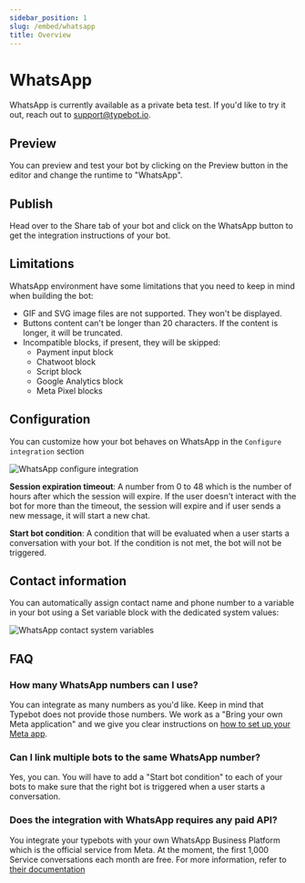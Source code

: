 ```yaml
---
sidebar_position: 1
slug: /embed/whatsapp
title: Overview
---
```


# WhatsApp

WhatsApp is currently available as a private beta test. If you'd like to try it out, reach out to support@typebot.io.

## Preview

You can preview and test your bot by clicking on the Preview button in the editor and change the runtime to "WhatsApp".

## Publish

Head over to the Share tab of your bot and click on the WhatsApp button to get the integration instructions of your bot.

## Limitations

WhatsApp environment have some limitations that you need to keep in mind when building the bot:

- GIF and SVG image files are not supported. They won't be displayed.
- Buttons content can't be longer than 20 characters. If the content is longer, it will be truncated.
- Incompatible blocks, if present, they will be skipped:
  - Payment input block
  - Chatwoot block
  - Script block
  - Google Analytics block
  - Meta Pixel blocks

## Configuration

You can customize how your bot behaves on WhatsApp in the `Configure integration` section

<img src="/img/whatsapp/configure-integration.png" alt="WhatsApp configure integration" />

**Session expiration timeout**: A number from 0 to 48 which is the number of hours after which the session will expire. If the user doesn't interact with the bot for more than the timeout, the session will expire and if user sends a new message, it will start a new chat.

**Start bot condition**: A condition that will be evaluated when a user starts a conversation with your bot. If the condition is not met, the bot will not be triggered.

## Contact information

You can automatically assign contact name and phone number to a variable in your bot using a Set variable block with the dedicated system values:

<img src="/img/whatsapp/contact-var.png" alt="WhatsApp contact system variables" />

## FAQ

### How many WhatsApp numbers can I use?

You can integrate as many numbers as you'd like. Keep in mind that Typebot does not provide those numbers. We work as a "Bring your own Meta application" and we give you clear instructions on [how to set up your Meta app](./whatsapp/create-meta-app).

### Can I link multiple bots to the same WhatsApp number?

Yes, you can. You will have to add a "Start bot condition" to each of your bots to make sure that the right bot is triggered when a user starts a conversation.

### Does the integration with WhatsApp requires any paid API?

You integrate your typebots with your own WhatsApp Business Platform which is the official service from Meta. At the moment, the first 1,000 Service conversations each month are free. For more information, refer to [their documentation](https://developers.facebook.com/docs/whatsapp/cloud-api/get-started#pricing---payment-methods)
